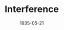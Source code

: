 ---
title: Interference
date: 1935-05-21
opening_date: 1935-05-21
closing_date:
layout: productions
playbill:
Theatre: Theatre Jacksonville
cast:
- Mrs. Barme: Beth Blair
- Fred: Bob Stoy
- Al. Lavery: Clyde Harris
- Joseph Craghurst: Drummond Paul
- Philip Voaze: E.S. Beauchamp-Nobbs
- Childers: Eugene LeaMond
- Inspector Haines: George W. Simmons, Jr.
- Sir John Marlay, M.D.: Lawrence Case
- Deborah Kane: Lydia Fabian
- Barbara: Mildred Denton
- Mrs. Florence Rooke: Mrs. Genevieve Kenly
- Douglas Helder: Neal Tyler, Jr.
- Faith Marlay: Pauline Entenza
- Dr. Puttock: William Frances Courtney
crew:
- Director:
  - Ralph W. Cooper, Jr.
---